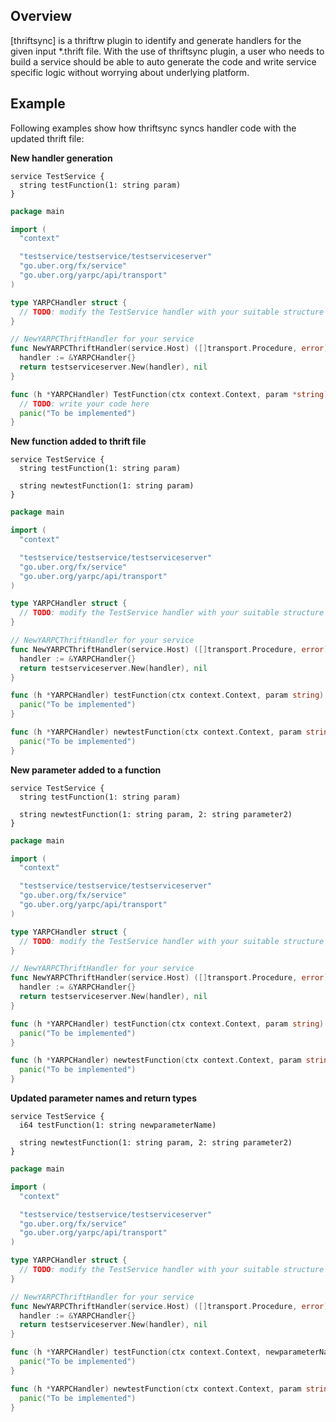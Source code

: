 ## Overview
[thriftsync] is a thriftrw plugin to identify and generate handlers for the given input
 *.thrift file. With the use of thriftsync plugin, a user who needs to build a service should be able
 to auto generate the code and write service specific logic without worrying about underlying platform.

## Example
Following examples show how thriftsync syncs handler code with the updated thrift file:

**New handler generation**

```thrift
service TestService {
  string testFunction(1: string param)
}
```

```go
package main

import (
  "context"

  "testservice/testservice/testserviceserver"
  "go.uber.org/fx/service"
  "go.uber.org/yarpc/api/transport"
)

type YARPCHandler struct {
  // TODO: modify the TestService handler with your suitable structure
}

// NewYARPCThriftHandler for your service
func NewYARPCThriftHandler(service.Host) ([]transport.Procedure, error) {
  handler := &YARPCHandler{}
  return testserviceserver.New(handler), nil
}

func (h *YARPCHandler) TestFunction(ctx context.Context, param *string) (string, error) {
  // TODO: write your code here
  panic("To be implemented")
}
```
**New function added to thrift file**

```thrift
service TestService {
  string testFunction(1: string param)

  string newtestFunction(1: string param)
}
```

```go
package main

import (
  "context"

  "testservice/testservice/testserviceserver"
  "go.uber.org/fx/service"
  "go.uber.org/yarpc/api/transport"
)

type YARPCHandler struct {
  // TODO: modify the TestService handler with your suitable structure
}

// NewYARPCThriftHandler for your service
func NewYARPCThriftHandler(service.Host) ([]transport.Procedure, error) {
  handler := &YARPCHandler{}
  return testserviceserver.New(handler), nil
}

func (h *YARPCHandler) testFunction(ctx context.Context, param string) (string, error) {
  panic("To be implemented")
}

func (h *YARPCHandler) newtestFunction(ctx context.Context, param string) (string, error) {
  panic("To be implemented")
}
```

**New parameter added to a function**

```thrift
service TestService {
  string testFunction(1: string param)

  string newtestFunction(1: string param, 2: string parameter2)
}
```

```go
package main

import (
  "context"

  "testservice/testservice/testserviceserver"
  "go.uber.org/fx/service"
  "go.uber.org/yarpc/api/transport"
)

type YARPCHandler struct {
  // TODO: modify the TestService handler with your suitable structure
}

// NewYARPCThriftHandler for your service
func NewYARPCThriftHandler(service.Host) ([]transport.Procedure, error) {
  handler := &YARPCHandler{}
  return testserviceserver.New(handler), nil
}

func (h *YARPCHandler) testFunction(ctx context.Context, param string) (string, error) {
  panic("To be implemented")
}

func (h *YARPCHandler) newtestFunction(ctx context.Context, param string, parameter2 string) (string, error) {
  panic("To be implemented")
}
```
**Updated parameter names and return types**

```thrift
service TestService {
  i64 testFunction(1: string newparameterName)

  string newtestFunction(1: string param, 2: string parameter2)
}
```
```go
package main

import (
  "context"

  "testservice/testservice/testserviceserver"
  "go.uber.org/fx/service"
  "go.uber.org/yarpc/api/transport"
)

type YARPCHandler struct {
  // TODO: modify the TestService handler with your suitable structure
}

// NewYARPCThriftHandler for your service
func NewYARPCThriftHandler(service.Host) ([]transport.Procedure, error) {
  handler := &YARPCHandler{}
  return testserviceserver.New(handler), nil
}

func (h *YARPCHandler) testFunction(ctx context.Context, newparameterName string) (int64, error) {
  panic("To be implemented")
}

func (h *YARPCHandler) newtestFunction(ctx context.Context, param string, parameter2 string) (string, error) {
  panic("To be implemented")
}
```